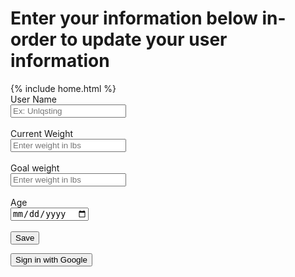 # Enter your information below in-order to update your user information

<head>
    <meta charset="UTF-8">
    <meta http-equiv="X-UA-Compatible" content="IE=edge">
    <meta name="viewport" content="width=device-width, initial-scale=1.0">
    <title>User Customization</title>
    {% include home.html %}
    <link rel="stylesheet" href="customize.css">
</head>

<body>
    <div class="customWrap">
        <div class="userData">
          <form action="createUser()">
            <label for="username">User Name</label><br>
            <input type="text" id="user" placeholder="Ex: Unlqsting"><br><br>
            <!--  -->
            <label for="cWeight">Current Weight</label><br>
            <input type="number" id="cWeight" placeholder="Enter weight in lbs" min="50"><br><br>
            <!--  -->
            <label for="gWeight">Goal weight</label><br>
            <input type="number" id="gWeight" placeholder="Enter weight in lbs" min="50"><br><br>
            <!--  -->
            <label for="age">Age</label><br>
            <input type="date" id="age" placeholder="Enter your age"><br><br>
            <!--  -->
            <input type="submit" value="Save">
          </form>             
        </div>
    </div>
    <button type="button" class="login-with-google-btn" >
      Sign in with Google
    </button> 
</body>

<script src="customize.js">
  
</script>
